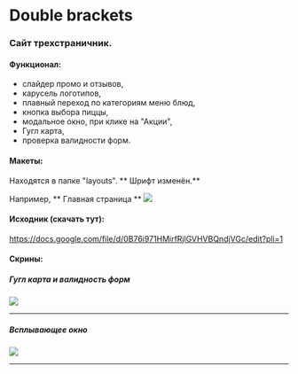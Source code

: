 Double brackets
=============

### Сайт трехстраничник.


#### Функционал:

- слайдер промо и отзывов,
- карусель логотипов,
- плавный переход по категориям меню блюд,
- кнопка выбора пиццы,
- модальное окно, при клике на "Акции",
- Гугл карта,
- проверка валидности форм.
 
#### Макеты:
Находятся в папке "layouts".
** Шрифт изменён.**

Например, ** Главная страница **
![](http://oi60.tinypic.com/spus1l.jpg)

#### Исходник (скачать тут):
https://docs.google.com/file/d/0B76i971HMirfRjlGVHVBQndjVGc/edit?pli=1

#### Скрины:
##### Гугл карта и валидность форм
![](http://oi60.tinypic.com/29pt4e8.jpg)
***

##### Всплывающее окно
![](http://oi59.tinypic.com/2ytp6r8.jpg)
***